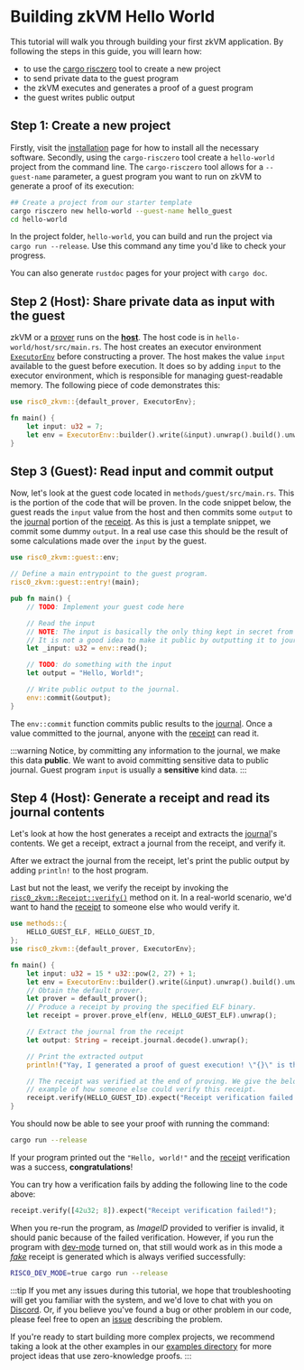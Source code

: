 # Building zkVM Hello World

This tutorial will walk you through building your first zkVM application.
By following the steps in this guide, you will learn how:

- to use the [cargo risczero] tool to create a new project
- to send private data to the guest program
- the zkVM executes and generates a proof of a guest program
- the guest writes public output

## Step 1: Create a new project

Firstly, visit the [installation] page for how to install all the necessary software.
Secondly, using the `cargo-risczero` tool create a `hello-world` project from the command line. The `cargo-risczero` tool allows for a `--guest-name` parameter, a guest program you want to run on zkVM to generate a proof of its execution:

```bash
## Create a project from our starter template
cargo risczero new hello-world --guest-name hello_guest
cd hello-world
```

In the project folder, `hello-world`, you can build and run the project via `cargo run --release`.
Use this command any time you'd like to check your progress.

You can also generate `rustdoc` pages for your project with `cargo doc`.

## Step 2 (Host): Share private data as input with the guest

zkVM or a [prover] runs on the **[host]**. The host code is in `hello-world/host/src/main.rs`.
The host creates an executor environment [`ExecutorEnv`] before constructing a prover.
The host makes the value `input` available to the guest before execution. It does so by adding `input` to the executor environment, which is responsible for managing guest-readable memory. The following piece of code demonstrates this:

```rust
use risc0_zkvm::{default_prover, ExecutorEnv};

fn main() {
    let input: u32 = 7;
    let env = ExecutorEnv::builder().write(&input).unwrap().build().unwrap();
}
```

## Step 3 (Guest): Read input and commit output

Now, let's look at the guest code located in `methods/guest/src/main.rs`.
This is the portion of the code that will be proven.
In the code snippet below, the guest reads the `input` value from the host and then commits some `output` to the [journal] portion of the [receipt].
As this is just a template snippet, we commit some dummy `output`. In a real use case this should be the result of some calculations made over the `input` by the guest. 


```rust title="hello-world/methods/guest/src/main.rs"
use risc0_zkvm::guest::env;

// Define a main entrypoint to the guest program.
risc0_zkvm::guest::entry!(main);

pub fn main() {
    // TODO: Implement your guest code here

    // Read the input
    // NOTE: The input is basically the only thing kept in secret from verifiers.
    // It is not a good idea to make it public by outputting it to journal.
    let _input: u32 = env::read();

    // TODO: do something with the input
    let output = "Hello, World!";

    // Write public output to the journal.
    env::commit(&output);
}
```

The `env::commit` function commits public results to the [journal]. Once a value committed to the journal, anyone with the [receipt] can read it.

:::warning 
Notice, by committing any information to the journal, we make this data **public**. We want to avoid committing sensitive data to public journal. Guest program `input` is usually a **sensitive** kind data.
:::

## Step 4 (Host): Generate a receipt and read its journal contents

Let's look at how the host generates a receipt and extracts the [journal]'s contents.
We get a receipt, extract a journal from the receipt, and verify it.

After we extract the journal from the receipt, let's print the public output by adding `println!` to the host program.

Last but not the least, we verify the receipt by invoking the [`risc0_zkvm::Receipt::verify()`] method on it. In a real-world scenario, we'd want to hand the [receipt] to someone else who would verify it.

```rust title="hello-world/host/src/main.rs"
use methods::{
    HELLO_GUEST_ELF, HELLO_GUEST_ID,
};
use risc0_zkvm::{default_prover, ExecutorEnv};

fn main() {
    let input: u32 = 15 * u32::pow(2, 27) + 1;
    let env = ExecutorEnv::builder().write(&input).unwrap().build().unwrap();
    // Obtain the default prover.
    let prover = default_prover();
    // Produce a receipt by proving the specified ELF binary.
    let receipt = prover.prove_elf(env, HELLO_GUEST_ELF).unwrap();

    // Extract the journal from the receipt
    let output: String = receipt.journal.decode().unwrap();

    // Print the extracted output
    println!("Yay, I generated a proof of guest execution! \"{}\" is the public output from the journal.", &output);

    // The receipt was verified at the end of proving. We give the below code is an
    // example of how someone else could verify this receipt.
    receipt.verify(HELLO_GUEST_ID).expect("Receipt verification failed!");
}
```

You should now be able to see your proof with running the command:

```bash
cargo run --release
```

If your program printed out the `"Hello, world!"` and the [receipt] verification was a success, **congratulations**!

You can try how a verification fails by adding the following line to the code above: 

```rust
receipt.verify([42u32; 8]).expect("Receipt verification failed!");
```

When you re-run the program, as *ImageID* provided to verifier is invalid, it should panic because of the failed verification. However, if you run the program with [dev-mode] turned on, that still would work as in this mode a [*fake*] receipt is generated which is always verified successfully:

```bash
RISC0_DEV_MODE=true cargo run --release
```

:::tip
If you met any issues during this tutorial, we hope that troubleshooting will get you familiar with the system, and we'd love to chat with you on [Discord].
Or, if you believe you've found a bug or other problem in our code, please feel free to open an [issue] describing the problem.

If you're ready to start building more complex projects, we recommend taking a look at the other examples in our [examples directory] for more project ideas that use zero-knowledge proofs.
:::

[Installation]: ../install
[cargo risczero]: https://docs.rs/cargo-risczero
[examples directory]: https://github.com/risc0/risc0/tree/main/examples
[host]: /terminology#host-program
[guest]: terminology#guest-program
[receipt]: /terminology#receipt
[journal]: /terminology#journal
[seal]: /terminology#seal
[Discord]: https://discord.gg/risczero
[issue]: https://github.com/risc0/risc0/issues
[prover]: /terminology#prover
[`ExecutorEnv`]: https://docs.rs/risc0-zkvm/0.19.0/risc0_zkvm/struct.ExecutorEnv.html
[`risc0_zkvm::Receipt::verify()`]: https://docs.rs/risc0-zkvm/0.19.0/risc0_zkvm/struct.Receipt.html#method.verify
[dev-mode]: /api/zkvm/dev-mode
[*fake*]: https://docs.rs/risc0-zkvm/0.19.0/risc0_zkvm/enum.InnerReceipt.html#variant.Fake